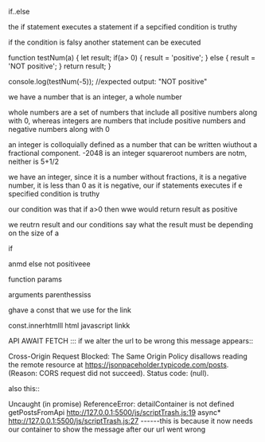 if..else

the if statement executes a statement if a sepcified condition is truthy

if the condition is falsy
another statement can be executed 

function testNum(a) {
    let result;
    if(a> 0) {
        result = 'positive';
    } else {
        result = 'NOT positive';
    }
    return result;
}

console.log(testNum(-5));
//expected output: "NOT positive"

we have a number that is an integer, a whole number 

whole numbers are a set of numbers that include all positive numbers along with 0, whereas integers are numbers that include positive numbers and negative numbers along with 0

an integer is colloquially defined as a number that can be written wiuthout a fractional component.
-2048 is an integer
squareroot numbers are notm, neither is 5+1/2

we have an integer, since it is a number without fractions, it is a negative number, it is less than 0 as it is negative,
our if statements executes if e specified condition is truthy

our condition was that if a>0 then wwe would return result as positive 

we reutrn result and our conditions say what the result must be depending on the size of a


if

anmd else not positiveee


function params

arguments parenthessiss 


ghave a const that we use for the link 

const.innerhtmlll html javascript linkk 


API AWAIT FETCH ::: if we alter the url to be wrong this message appears:: 

 Cross-Origin Request Blocked: The Same Origin Policy disallows reading the remote resource at https://jsonpaceholder.typicode.com/posts. (Reason: CORS request did not succeed). Status code: (null).

 also this:: 

  Uncaught (in promise) ReferenceError: detailContainer is not defined
    getPostsFromApi http://127.0.0.1:5500/js/scriptTrash.js:19
    async* http://127.0.0.1:5500/js/scriptTrash.js:27
------this is because it now needs our container to show the message after our url went wrong 